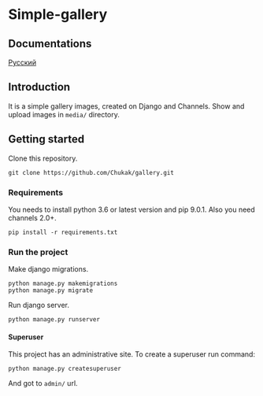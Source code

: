 # Simple-gallery

## Documentations
[Русский](https://github.com/Chukak/gallery/blob/master/gallery/README_RU.md)

## Introduction
It is a simple gallery images, created on Django and Channels.
Show and upload images in `media/` directory.

## Getting started
Clone this repository.

```
git clone https://github.com/Chukak/gallery.git
```

### Requirements
You needs to install python 3.6 or latest version and pip 9.0.1.
Also you need channels 2.0+.

```
pip install -r requirements.txt
```

### Run the project
Make django migrations.

``` 
python manage.py makemigrations 
python manage.py migrate
```

Run django server.

``` python manage.py runserver ```

#### Superuser
This project has an administrative site. To create a superuser run command:

``` python manage.py createsuperuser ```

And got to `admin/` url.
